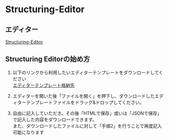 # Structuring-Editor  

## エディター  
[Structuring-Editor](https://morishima-yuki.github.io/Structuring-Editor/tool/)  

## Structuring Editorの始め方  
  1. 以下のリンクから利用したいエディターテンプレートをダウンロードしてください  
  [エディターテンプレート格納先](https://github.com/morishima-yuki/Structuring-Editor/tree/main/editor_template)  
    
  2. エディターを開いた後「ファイルを開く」を押下し、ダウンロードしたエディターテンプレートファイルをドラッグ&ドロップしてください。  
  
  3. 自由に記入していただき、その後「HTMLで保存」或いは「JSONで保存」で記入した内容をダウンロードできます。  
     また、ダウンロードしたファイルに対して「手順2」を行うことで再度記入可能になります
